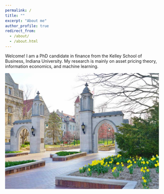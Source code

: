 ```yaml
---
permalink: /
title: ""
excerpt: "About me"
author_profile: true
redirect_from: 
  - /about/
  - /about.html
---
```



Welcome! I am a PhD candidate in finance from the Kelley School of Business, Indiana University. My research is mainly on asset pricing theory, information economics, and machine learning. 


![Drag Racing](indiana-university.jpg)



                 
                 
             
                 ​
                 

                 
                 